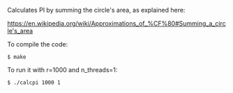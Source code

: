Calculates PI by summing the circle's area, as explained here:

https://en.wikipedia.org/wiki/Approximations_of_%CF%80#Summing_a_circle's_area

To compile the code:
```
$ make
```

To run it with r=1000 and n_threads=1:
```
$ ./calcpi 1000 1
```


